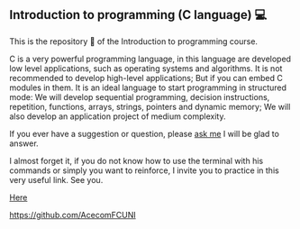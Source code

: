 ## Introduction to programming (C language) :computer:

This is the repository :file_folder: of the Introduction to programming course.

C is a very powerful programming language, in this language are developed low level applications, such as operating systems and algorithms. It is not recommended to develop high-level applications; But if you can embed C modules in them. It is an ideal language to start programming in structured mode: We will develop sequential programming, decision instructions, repetition, functions, arrays, strings, pointers and dynamic memory; We will also develop an application project of medium complexity.

If you ever have a suggestion or question, please [ask me](mailto://caznaranl@uni.pe) I will be glad to answer.

I almost forget it, if you do not know how to use the terminal with his commands or simply you want to reinforce, I invite you to practice in this very useful link. See you.

[Here](https://www.codecademy.com/es/learn/learn-the-command-line)

https://github.com/AcecomFCUNI
